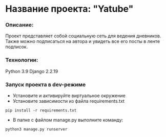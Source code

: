 # Название проекта: "Yatube"
### Описание:
Проект представляет собой социальную сеть для ведения дневников. Также можно подписаться на автора и увидеть все его посты в ленте подписок.

### Технологии:
Python 3.9
Django 2.2.19

### Запуск проекта в dev-режиме
- Установите и активируйте виртуальное окружение
- Установите зависимости из файла requirements.txt
```
pip install -r requirements.txt
``` 
- В папке с файлом manage.py выполните команду:
```
python3 manage.py runserver
```
